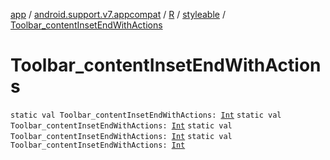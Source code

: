 [app](../../../index.md) / [android.support.v7.appcompat](../../index.md) / [R](../index.md) / [styleable](index.md) / [Toolbar_contentInsetEndWithActions](.)

# Toolbar_contentInsetEndWithActions

`static val Toolbar_contentInsetEndWithActions: `[`Int`](https://kotlinlang.org/api/latest/jvm/stdlib/kotlin/-int/index.html)
`static val Toolbar_contentInsetEndWithActions: `[`Int`](https://kotlinlang.org/api/latest/jvm/stdlib/kotlin/-int/index.html)
`static val Toolbar_contentInsetEndWithActions: `[`Int`](https://kotlinlang.org/api/latest/jvm/stdlib/kotlin/-int/index.html)
`static val Toolbar_contentInsetEndWithActions: `[`Int`](https://kotlinlang.org/api/latest/jvm/stdlib/kotlin/-int/index.html)
